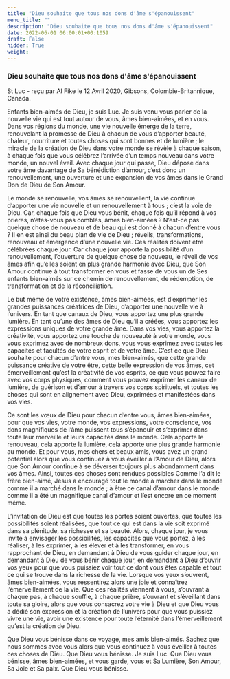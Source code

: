 ```yaml
---
title: "Dieu souhaite que tous nos dons d'âme s'épanouissent"
menu_title: ""
description: "Dieu souhaite que tous nos dons d'âme s'épanouissent"
date: 2022-06-01 06:00:01+00:1059
draft: False
hidden: True
weight:
---
```

### Dieu souhaite que tous nos dons d'âme s'épanouissent

St Luc - reçu par Al Fike le 12 Avril 2020, Gibsons, Colombie-Britannique, Canada.

Enfants bien-aimés de Dieu, je suis Luc. Je suis venu vous parler de la nouvelle vie qui est tout autour de vous, âmes bien-aimées, et en vous. Dans vos régions du monde, une vie nouvelle émerge de la terre, renouvelant la promesse de Dieu à chacun de vous d’apporter beauté, chaleur, nourriture et toutes choses qui sont bonnes et de lumière ; le miracle de la création de Dieu dans votre monde se révèle à chaque saison, à chaque fois que vous célébrez l’arrivée d’un temps nouveau dans votre monde, un nouvel éveil. Avec chaque jour qui passe, Dieu dépose dans votre âme davantage de Sa bénédiction d’amour, c’est donc un renouvellement, une ouverture et une expansion de vos âmes dans le Grand Don de Dieu de Son Amour.

Le monde se renouvelle, vos âmes se renouvellent, la vie continue d’apporter une vie nouvelle et un renouvellement à tous ; c’est la voie de Dieu. Car, chaque fois que Dieu vous bénit, chaque fois qu’il répond à vos prières, n’êtes-vous pas comblés, âmes bien-aimées ? N’est-ce pas quelque chose de nouveau et de beau qui est donné à chacun d’entre vous ? Il en est ainsi du beau plan de vie de Dieu ; réveils, transformations, renouveau et émergence d’une nouvelle vie. Ces réalités doivent être célébrées chaque jour. Car chaque jour apporte la possibilité d’un renouvellement, l’ouverture de quelque chose de nouveau, le réveil de vos âmes afin qu’elles soient en plus grande harmonie avec Dieu, que Son Amour continue à tout transformer en vous et fasse de vous un de Ses enfants bien-aimés sur ce chemin de renouvellement, de rédemption, de transformation et de la réconciliation.

Le but même de votre existence, âmes bien-aimées, est d’exprimer les grandes puissances créatrices de Dieu, d’apporter une nouvelle vie à l’univers. En tant que canaux de Dieu, vous apportez une plus grande lumière. En tant qu’une des âmes de Dieu qu’il a créées, vous apportez les expressions uniques de votre grande âme. Dans vos vies, vous apportez la créativité, vous apportez une touche de nouveauté à votre monde, vous vous exprimez avec de nombreux dons, vous vous exprimez avec toutes les capacités et facultés de votre esprit et de votre âme. C’est ce que Dieu souhaite pour chacun d’entre vous, mes bien-aimés, que cette grande puissance créative de votre être, cette belle expression de vos âmes, cet émerveillement qu’est la créativité de vos esprits, ce que vous pouvez faire avec vos corps physiques, comment vous pouvez exprimer les canaux de lumière, de guérison et d’amour à travers vos corps spirituels, et toutes les choses qui sont en alignement avec Dieu, exprimées et manifestées dans vos vies.

Ce sont les vœux de Dieu pour chacun d’entre vous, âmes bien-aimées, pour que vos vies, votre monde, vos expressions, votre conscience, vos dons magnifiques de l’âme puissent tous s’épanouir et s’exprimer dans toute leur merveille et leurs capacités dans le monde. Cela apporte le renouveau, cela apporte la lumière, cela apporte une plus grande harmonie au monde. Et pour vous, mes chers et beaux amis, vous avez un grand potentiel alors que vous continuez à vous éveiller à l’Amour de Dieu, alors que Son Amour continue à se déverser toujours plus abondamment dans vos âmes. Ainsi, toutes ces choses sont rendues possibles Comme l’a dit le frère bien-aimé, Jésus a encouragé tout le monde à marcher dans le monde comme il a marché dans le monde ; à être ce canal d’amour dans le monde comme il a été un magnifique canal d’amour et l’est encore en ce moment même.

L’invitation de Dieu est que toutes les portes soient ouvertes, que toutes les possibilités soient réalisées, que tout ce qui est dans la vie soit exprimé dans sa plénitude, sa richesse et sa beauté. Alors, chaque jour, je vous invite à envisager les possibilités, les capacités que vous portez, à les réaliser, à les exprimer, à les élever et à les transformer, en vous rapprochant de Dieu, en demandant à Dieu de vous guider chaque jour, en demandant à Dieu de vous bénir chaque jour, en demandant à Dieu d’ouvrir vos yeux pour que vous puissiez voir tout ce dont vous êtes capable et tout ce qui se trouve dans la richesse de la vie. Lorsque vos yeux s’ouvrent, âmes bien-aimées, vous ressentirez alors une joie et connaîtrez l’émerveillement de la vie. Que ces réalités viennent à vous, s’ouvrant à chaque pas, à chaque souffle, à chaque prière, s’ouvrant et s’éveillant dans toute sa gloire, alors que vous consacrez votre vie à Dieu et que Dieu vous a dédié son expression et la création de l’univers pour que vous puissiez vivre une vie, avoir une existence pour toute l’éternité dans l’émerveillement qu’est la création de Dieu.

Que Dieu vous bénisse dans ce voyage, mes amis bien-aimés. Sachez que nous sommes avec vous alors que vous continuez à vous éveiller à toutes ces choses de Dieu. Que Dieu vous bénisse. Je suis Luc. Que Dieu vous bénisse, âmes bien-aimées, et vous garde, vous et Sa Lumière, Son Amour, Sa Joie et Sa paix. Que Dieu vous bénisse.
